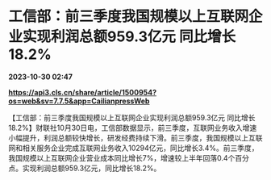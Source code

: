 # 工信部：前三季度我国规模以上互联网企业实现利润总额959.3亿元 同比增长18.2%

**2023-10-30 02:47**

**https://api3.cls.cn/share/article/1500954?os=web&sv=7.7.5&app=CailianpressWeb**

【工信部：前三季度我国规模以上互联网企业实现利润总额959.3亿元 同比增长18.2%】财联社10月30日电，工信部数据显示，前三季度，互联网业务收入增速小幅提升，利润总额较快增长，研发经费持续下滑。前三季度，我国规模以上互联网和相关服务企业完成互联网业务收入10294亿元，同比增长3.4%。前三季度，我国规模以上互联网企业营业成本同比增长7%，增速较上半年回落0.4个百分点。实现利润总额959.3亿元，同比增长18.2%。
